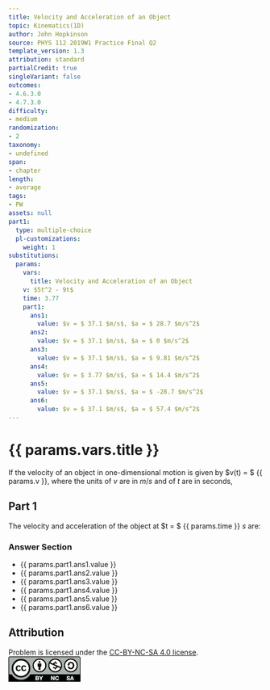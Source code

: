 ```yaml
---
title: Velocity and Acceleration of an Object
topic: Kinematics(1D)
author: John Hopkinson
source: PHYS 112 2019W1 Practice Final Q2
template_version: 1.3
attribution: standard
partialCredit: true
singleVariant: false
outcomes:
- 4.6.3.0
- 4.7.3.0
difficulty:
- medium
randomization:
- 2
taxonomy:
- undefined
span:
- chapter
length:
- average
tags:
- PW
assets: null
part1:
  type: multiple-choice
  pl-customizations:
    weight: 1
substitutions:
  params:
    vars:
      title: Velocity and Acceleration of an Object
    v: $5t^2 - 9t$
    time: 3.77
    part1:
      ans1:
        value: $v = $ 37.1 $m/s$, $a = $ 28.7 $m/s^2$
      ans2:
        value: $v = $ 37.1 $m/s$, $a = $ 0 $m/s^2$
      ans3:
        value: $v = $ 37.1 $m/s$, $a = $ 9.81 $m/s^2$
      ans4:
        value: $v = $ 3.77 $m/s$, $a = $ 14.4 $m/s^2$
      ans5:
        value: $v = $ 37.1 $m/s$, $a = $ -28.7 $m/s^2$
      ans6:
        value: $v = $ 37.1 $m/s$, $a = $ 57.4 $m/s^2$
---
```

# {{ params.vars.title }}
If the velocity of an object in one-dimensional motion is given by $v(t) = $ {{ params.v }}, where the units of $v$ are in $m/s$ and of $t$ are in seconds,

## Part 1

The velocity and acceleration of the object at $t = $ {{ params.time }} $s$ are:

### Answer Section

- {{ params.part1.ans1.value }}
- {{ params.part1.ans2.value }}
- {{ params.part1.ans3.value }}
- {{ params.part1.ans4.value }}
- {{ params.part1.ans5.value }}
- {{ params.part1.ans6.value }}

## Attribution

Problem is licensed under the [CC-BY-NC-SA 4.0 license](https://creativecommons.org/licenses/by-nc-sa/4.0/).<br> ![The Creative Commons 4.0 license requiring attribution-BY, non-commercial-NC, and share-alike-SA license.](https://raw.githubusercontent.com/firasm/bits/master/by-nc-sa.png)